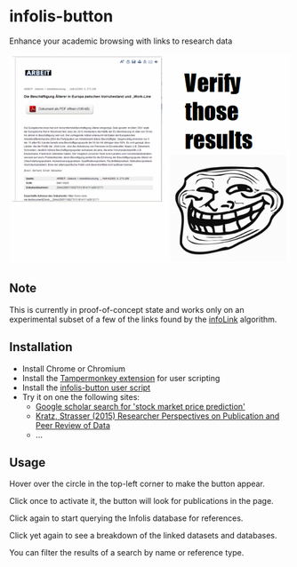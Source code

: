 # infolis-button

Enhance your academic browsing with links to research data

![infolis-button.gif](./infolis-button.gif)

## Note

This is currently in proof-of-concept state and works only on an
experimental subset of a few of the links found by the
[infoLink](https://github.com/infolis/infoLink) algorithm.

## Installation

* Install Chrome or Chromium
* Install the [Tampermonkey extension](https://chrome.google.com/webstore/detail/tampermonkey/dhdgffkkebhmkfjojejmpbldmpobfkfo?hl=de) for user scripting
* Install the [infolis-button user script](https://www-test.bib.uni-mannheim.de/infolis/infolis-button/infolis-button.user.js)
* Try it on one the following sites:
    * [Google scholar search for 'stock market price prediction'](https://scholar.google.com/scholar?as_ylo=2016&q=stock+market+price+prediction&hl=en&as_sdt=1,5&as_vis=1)
    * [Kratz, Strasser (2015) Researcher Perspectives on Publication and Peer Review of Data](http://journals.plos.org/plosone/article?id=10.1371/journal.pone.0117619)
    * ...

## Usage

Hover over the circle in the top-left corner to make the button appear.

Click once to activate it, the button will look for publications in the page.

Click again to start querying the Infolis database for references.

Click yet again to see a breakdown of the linked datasets and databases.

You can filter the results of a search by name or reference type.
